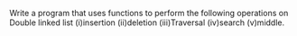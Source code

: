 Write a program that uses functions to perform the following operations on Double linked list (i)insertion (ii)deletion (iii)Traversal (iv)search (v)middle.
